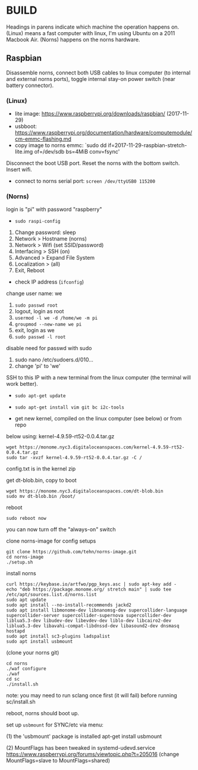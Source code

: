 # BUILD

Headings in parens indicate which machine the operation happens on. (Linux) means a fast computer with linux, I'm using Ubuntu on a 2011 Macbook Air. (Norns) happens on the norns hardware.

## Raspbian

Disassemble norns, connect both USB cables to linux computer (to internal and external norns ports), toggle internal stay-on power switch (near battery connector).

### (Linux)

* lite image: https://www.raspberrypi.org/downloads/raspbian/ (2017-11-29)
* usbboot: https://www.raspberrypi.org/documentation/hardware/computemodule/cm-emmc-flashing.md
* copy image to norns emmc: `sudo dd if=2017-11-29-raspbian-stretch-lite.img of=/dev/sdb bs=4MiB conv=fsync'

Disconnect the boot USB port. Reset the norns with the bottom switch. Insert wifi.

* connect to norns serial port: `screen /dev/ttyUSB0 115200`

### (Norns)

login is "pi" with password "raspberry"

* `sudo raspi-config`

1. Change password: sleep
2. Network > Hostname (norns)
3. Network > Wifi (set SSID/password)
4. Interfacing > SSH (on)
5. Advanced > Expand File System
6. Localization > (all)
7. Exit, Reboot

* check IP address (`ifconfig`)

change user name: we

1. `sudo passwd root`
2. logout, login as root
3. `usermod -l we -d /home/we -m pi`
4. `groupmod --new-name we pi`
5. exit, login as we
6. `sudo passwd -l root`

disable need for passwd with sudo

1. sudo nano /etc/sudoers.d/010...
2. change 'pi' to 'we'

SSH to this IP with a new terminal from the linux computer (the terminal will work better).

* `sudo apt-get update`
* `sudo apt-get install vim git bc i2c-tools`

* get new kernel, compiled on the linux computer (see below) or from repo

below using: kernel-4.9.59-rt52-0.0.4.tar.gz

```
wget https://monome.nyc3.digitaloceanspaces.com/kernel-4.9.59-rt52-0.0.4.tar.gz
sudo tar -xvzf kernel-4.9.59-rt52-0.0.4.tar.gz -C /
```

config.txt is in the kernel zip

get dt-blob.bin, copy to boot

```
wget https://monome.nyc3.digitaloceanspaces.com/dt-blob.bin
sudo mv dt-blob.bin /boot/
```

reboot

`sudo reboot now`

you can now turn off the "always-on" switch

clone norns-image for config setups

```
git clone https://github.com/tehn/norns-image.git 
cd norns-image
./setup.sh
```

install norns

```
curl https://keybase.io/artfwo/pgp_keys.asc | sudo apt-key add -
echo "deb https://package.monome.org/ stretch main" | sudo tee /etc/apt/sources.list.d/norns.list
sudo apt update
sudo apt install --no-install-recommends jackd2
sudo apt install libmonome-dev libnanomsg-dev supercollider-language supercollider-server supercollider-supernova supercollider-dev liblua5.3-dev libudev-dev libevdev-dev liblo-dev libcairo2-dev liblua5.3-dev libavahi-compat-libdnssd-dev libasound2-dev dnsmasq hostapd
sudo apt install sc3-plugins ladspalist
sudo apt install usbmount
```

(clone your norns git)

```
cd norns
./waf configure
./waf
cd sc
./install.sh
``` 

note: you may need to run sclang once first (it will fail) before running sc/install.sh

reboot, norns should boot up.


set up `usbmount` for SYNC/etc via menu:

   (1) the 'usbmount' package is installed
       apt-get install usbmount

   (2) MountFlags has been tweaked in systemd-udevd.service
       https://www.raspberrypi.org/forums/viewtopic.php?t=205016
       (change MountFlags=slave to MountFlags=shared)
